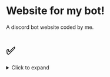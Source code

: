 # Website for my bot!
A discord bot website coded by me.


# ✅ 

<details>
  <summary>Click to expand</summary>

  * As this website is still under work so you may not fork this right now I will update the code every week with new one!
</details>
